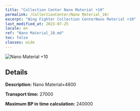 ```yaml
---
title: "Collection Center Nano Material +10"
permalink: /CollectionCenter/Nano Material_10/
excerpt: "Wing Fighter Collection CenterNano Material +10"
last_modified_at: 2023-07-25
locale: en
ref: "Nano Material_10.md"
toc: false
classes: wide
---
```



![Nano Material +10](/images/cc/CC_Nano_Material_6.png)

## Details

  **Description:** Nano Material×4800

  **Transport time:** 27000

  **Maximum BP in time calculation:** 240000

